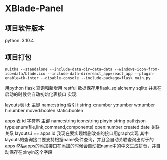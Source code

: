 # XBlade-Panel
## 项目软件版本
python: 3.10.4
## 项目打包
```shell
nuitka --standalone --include-data-dir=data=data --windows-icon-from-ico=data/blade.ico --include-data-dir=react_app=react_app --plugin-enable=tk-inter --disable-console --include-package=flask main.py
```
用python flask 查询和新增用 restful
数据保存用flask_sqlalchemy sqlite 
并且在启动的时候会自动初始化表接口
实现:

layouts表
id: 主键
name:string 索引
i:string
x:number
y:number
w:number
h:number
moved:boolen
static:boolen

apps 表
id 字符串 主键
name:string
icon:string
pinyin:string
path:json
type:enum(file,link,command,components)
open:number
created:date
关联关系 layouts.i == apps.id
我现在要实现增删改查的接口用graph实现
其中layouts的查询接口要支持根据name条件查询，并且会自动关联查询出对于的apps
然后apps的添加接口在添加的时候会自动把name中的中文生成拼音，并自动保存在pinyin这个字段